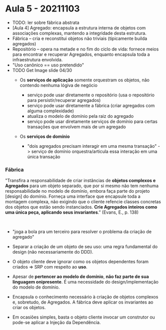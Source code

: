 
# Aula 5 - 20211103
- TODO: ler sobre fábrica abstrata
- [Aula 4] Agregado: encapsula a estrutura interna de objetos com associações complexas, mantendo a integridade desta estrutura.
- Fábrica – cria e reconstitui objetos não triviais (tipicamente builda agregados)
- Repositório – opera na metade e no fim do ciclo de vida: fornece meios para encontrar e recuperar Agregados, enquanto
encapsula toda a infraestrutura envolvida.
- "Uso canônico == uso pretendido"
- TODO Get Image slide 04/30
    - Os **serviços de aplicação** somente orquestram os objetos, não contendo nenhuma lógiva de negócio
        - serviço pode usar diretamente o repositório (usa o repositório para persistir/recuperar agregados)
        - serviço pode usar diretamente a fábrica (criar agregados com alguma complexidade)
        - atualiza o modelo de domínio pela raiz do agregado
        - serviço pode usar diretamente serviços de domínio para certas transações que envolvem mais de um agregado
    
    - Os **serviços de domínio**
        - "dois agregados precisam interagir em uma mesma transação" -> serviço de domínio orquestra/articula essa interação em uma única transação

### Fábrica
"Transfira a responsabilidade de criar instâncias de **objetos complexos e Agregados** para um objeto separado, que por si mesmo não tem nenhuma responsabilidade no modelo de domínio, embora faça parte do projeto [design] do domínio. Forneça uma interface que encapsule toda a montagem complexa, não exigindo que o cliente refencie classes concretas dos objetos que estão sendo instanciados. **Crie Agregados inteiros como uma única peça, aplicando seus invariantes**.” (Evans, E., p. 138)

<br>

- "joga a bola pra um terceiro para resolver o problema da criação de agregado"

- Separar a criação de um objeto de seu uso: uma regra fundamental do design (não necessariamente do DDD). 
- O objeto cliente deve ignorar como os objetos dependentes foram criados => SRP com respeito ao **uso**.
- Apesar de **pertencer ao modelo de domínio**, **não faz parte de sua linguagem onipresente**. É uma necessidade do design/implementação do modelo de domínio.
- Encapsula o conhecimento necessário à criação de objetos complexos e, sobretudo, de Agregados. A fábrica deve aplicar os invariantes ao criar os objetos.
- Em ocasiões simples, basta o objeto cliente invocar um construtor ou pode-se aplicar a Injeção da Dependência.
